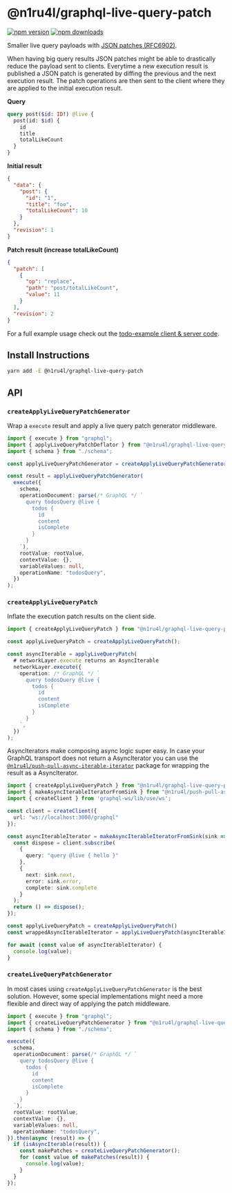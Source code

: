 # @n1ru4l/graphql-live-query-patch

[![npm version](https://img.shields.io/npm/v/@n1ru4l/graphql-live-query-patch.svg)](https://www.npmjs.com/package/@n1ru4l/graphql-live-query-patch) [![npm downloads](https://img.shields.io/npm/dm/@n1ru4l/graphql-live-query-patch.svg)](https://www.npmjs.com/package/@n1ru4l/graphql-live-query-patch)

Smaller live query payloads with [JSON patches (RFC6902)](https://tools.ietf.org/html/rfc6902).

When having big query results JSON patches might be able to drastically reduce the payload sent to clients. Everytime a new execution result is published a JSON patch is generated by diffing the previous and the next execution result. The patch operations are then sent to the client where they are applied to the initial execution result.

**Query**

```graphql
query post($id: ID!) @live {
  post(id: $id) {
    id
    title
    totalLikeCount
  }
}
```

**Initial result**

```json
{
  "data": {
    "post": {
      "id": "1",
      "title": "foo",
      "totalLikeCount": 10
    }
  },
  "revision": 1
}
```

**Patch result (increase totalLikeCount)**

```json
{
  "patch": [
    {
      "op": "replace",
      "path": "post/totalLikeCount",
      "value": 11
    }
  ],
  "revision": 2
}
```

For a full example usage check out the [todo-example client & server code](https://github.com/n1ru4l/graphql-live-query/tree/main/packages/todo-example).

## Install Instructions

```bash
yarn add -E @n1ru4l/graphql-live-query-patch
```

## API

### `createApplyLiveQueryPatchGenerator`

Wrap a `execute` result and apply a live query patch generator middleware.

```ts
import { execute } from "graphql";
import { applyLiveQueryPatchDeflator } from "@n1ru4l/graphql-live-query-patch";
import { schema } from "./schema";

const applyLiveQueryPatchGenerator = createApplyLiveQueryPatchGenerator();

const result = applyLiveQueryPatchGenerator(
  execute({
    schema,
    operationDocument: parse(/* GraphQL */ `
      query todosQuery @live {
        todos {
          id
          content
          isComplete
        }
      }
    `),
    rootValue: rootValue,
    contextValue: {},
    variableValues: null,
    operationName: "todosQuery",
  })
);
```

### `createApplyLiveQueryPatch`

Inflate the execution patch results on the client side.

```ts
import { createApplyLiveQueryPatch } from "@n1ru4l/graphql-live-query-patch";

const applyLiveQueryPatch = createApplyLiveQueryPatch();

const asyncIterable = applyLiveQueryPatch(
  # networkLayer.execute returns an AsyncIterable
  networkLayer.execute({
    operation: /* GraphQL */ `
      query todosQuery @live {
        todos {
          id
          content
          isComplete
        }
      }
    `,
  })
);
```

AsyncIterators make composing async logic super easy. In case your GraphQL transport does not return a AsyncIterator you can use the [`@n1ru4l/push-pull-async-iterable-iterator`](https://www.npmjs.com/package/@n1ru4l/push-pull-async-iterable-iterator) package for wrapping the result as a AsyncIterator.

```ts
import { createApplyLiveQueryPatch } from "@n1ru4l/graphql-live-query-patch";
import { makeAsyncIterableIteratorFromSink } from "@n1ru4l/push-pull-async-iterable-iterator";
import { createClient } from 'graphql-ws/lib/use/ws';

const client = createClient({
  url: "ws://localhost:3000/graphql"
});

const asyncIterableIterator = makeAsyncIterableIteratorFromSink(sink => {
  const dispose = client.subscribe(
    {
      query: "query @live { hello }"
    },
    {
      next: sink.next,
      error: sink.error,
      complete: sink.complete
    }
  );
  return () => dispose();
});

const applyLiveQueryPatch = createApplyLiveQueryPatch()
const wrappedAsyncIterableIterator = applyLiveQueryPatch(asyncIterableIterator)

for await (const value of asyncIterableIterator) {
  console.log(value);
}
```


### `createLiveQueryPatchGenerator`

In most cases using `createApplyLiveQueryPatchGenerator` is the best solution. However, some special implementations might need a more flexible and direct way of applying the patch middleware.

```ts
import { execute } from "graphql";
import { createLiveQueryPatchGenerator } from "@n1ru4l/graphql-live-query-patch";
import { schema } from "./schema";

execute({
  schema,
  operationDocument: parse(/* GraphQL */ `
    query todosQuery @live {
      todos {
        id
        content
        isComplete
      }
    }
  `),
  rootValue: rootValue,
  contextValue: {},
  variableValues: null,
  operationName: "todosQuery",
}).then(async (result) => {
  if (isAsyncIterable(result)) {
    const makePatches = createLiveQueryPatchGenerator();
    for (const value of makePatches(result)) {
      console.log(value);
    }
  }
});
```
